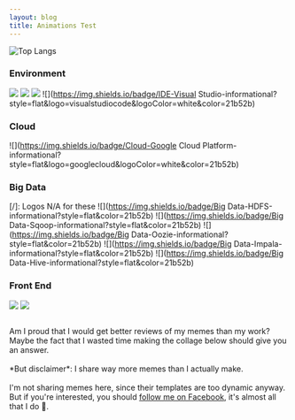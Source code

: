 ```yaml
---
layout: blog
title: Animations Test
---
```


![Top Langs](https://github-readme-stats.vercel.app/api/top-langs/?username=swahareddy&layout=compact)

### Environment
![](https://img.shields.io/badge/OS-Linux-informational?style=flat&logo=linux&logoColor=white&color=21b52b)
![](https://img.shields.io/badge/OS-Windows-informational?style=flat&logo=windows&logoColor=white&color=21b52b)
![](https://img.shields.io/badge/Browser-Chrome-informational?style=flat&logo=googlechrome&logoColor=white&color=21b52b)
![](https://img.shields.io/badge/IDE-Visual Studio-informational?style=flat&logo=visualstudiocode&logoColor=white&color=21b52b)
### Cloud
![](https://img.shields.io/badge/Cloud-Google Cloud Platform-informational?style=flat&logo=googlecloud&logoColor=white&color=21b52b)
### Big Data 
[/]: Logos N/A for these
![](https://img.shields.io/badge/Big Data-HDFS-informational?style=flat&color=21b52b)
![](https://img.shields.io/badge/Big Data-Sqoop-informational?style=flat&color=21b52b)
![](https://img.shields.io/badge/Big Data-Oozie-informational?style=flat&color=21b52b)
![](https://img.shields.io/badge/Big Data-Impala-informational?style=flat&color=21b52b)
![](https://img.shields.io/badge/Big Data-Hive-informational?style=flat&color=21b52b)
### Front End
![](https://img.shields.io/badge/UI-Flask-informational?style=flat&logo=flask&logoColor=white&color=21b52b)
![](https://img.shields.io/badge/UI-Angular-informational?style=flat&logo=angular&logoColor=white&color=21b52b)



<div style="float: right;">
<lottie-player src="https://assets1.lottiefiles.com/datafiles/HN7OcWNnoqje6iXIiZdWzKxvLIbfeCGTmvXmEm1h/data.json"  background="transparent"  speed="1"  style="width: 300px; height: 300px;"  loop  autoplay></lottie-player> 
</div>


<!-- <figure style="float:right;margin-left:45px;"><img src="/blogs/memes_images/yearbook.jpg" width="80%"></figure> -->
<p style="float:left;">Am I proud that I would get better reviews of my memes than my work?<br> Maybe the fact that I wasted time making the collage below should give you an answer.<br><br>
    *But disclaimer*: I share way more memes than I actually make.<br><br>
    I'm not sharing memes here, since their templates are too dynamic anyway.<br>But if you're interested, you should <a href="https://www.facebook.com/reddyswaha/" class="icon brands alt fa-facebook-f"><span class="label"></span> follow me on Facebook</a>, it's almost all that I do 🙁.
</p>

<lottie-player src="https://assets5.lottiefiles.com/packages/lf20_wzKgBd.json"  background="transparent"  speed="1"  style="width: 300px; height: 300px; text-align:right;"  loop  autoplay></lottie-player>

<lottie-player src="https://assets6.lottiefiles.com/packages/lf20_mSKMJp.json"  background="transparent"  speed="1"  style="width: 300px; height: 300px; alignSelf: center;"  loop  autoplay></lottie-player>